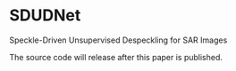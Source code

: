 # SDUDNet
Speckle-Driven Unsupervised Despeckling for SAR Images

The source code will release after this paper is published.
